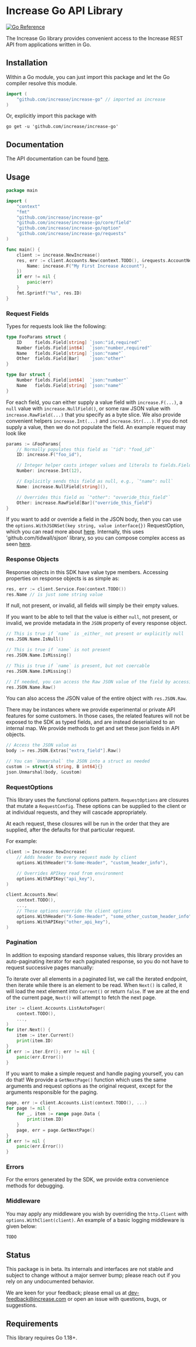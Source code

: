 # Increase Go API Library

<a href="https://pkg.go.dev/github.com/increase/increase-go"><img src="https://pkg.go.dev/badge/github.com/increase/increase-go.svg" alt="Go Reference"></a>

The Increase Go library provides convenient access to the Increase REST
API from applications written in Go.

## Installation

Within a Go module, you can just import this package and let the Go compiler
resolve this module.

```go
import (
	"github.com/increase/increase-go" // imported as increase
)
```

Or, explicitly import this package with

```
go get -u 'github.com/increase/increase-go'
```

## Documentation

The API documentation can be found [here](https://increase.com/documentation).

## Usage

```go
package main

import (
	"context"
	"fmt"
	"github.com/increase/increase-go"
	"github.com/increase/increase-go/core/field"
	"github.com/increase/increase-go/option"
	"github.com/increase/increase-go/requests"
)

func main() {
	client := increase.NewIncrease()
	res, err := client.Accounts.New(context.TODO(), &requests.AccountNewParams{
		Name: increase.F("My First Increase Account"),
	})
	if err != nil {
		panic(err)
	}
	fmt.Sprintf("%s", res.ID)
}

```

### Request Fields

Types for requests look like the following:

```go
type FooParams struct {
	ID     fields.Field[string] `json:"id,required"`
	Number fields.Field[int64]  `json:"number,required"`
	Name   fields.Field[string] `json:"name"`
	Other  fields.Field[Bar]    `json:"other"`
}

type Bar struct {
	Number fields.Field[int64]  `json:"number"`
	Name   fields.Field[string] `json:"name"`
}
```

For each field, you can either supply a value field with
`increase.F(...)`, a `null` value with `increase.NullField()`, or
some raw JSON value with `increase.RawField(...)` that you specify as a
byte slice. We also provide convenient helpers `increase.Int(...)` and
`increase.Str(...)`. If you do not supply a value, then we do not
populate the field. An example request may look like

```go
params := &FooParams{
	// Normally populates this field as `"id": "food_id"`
	ID: increase.F("foo_id"),

	// Integer helper casts integer values and literals to fields.Field[int64]
	Number: increase.Int(12),

	// Explicitly sends this field as null, e.g., `"name": null`
	Name: increase.NullField[string](),

	// Overrides this field as `"other": "ovveride_this_field"`
	Other: increase.RawField[Bar]("override_this_field")
}
```

If you want to add or override a field in the JSON body, then you can use the
`options.WithJSONSet(key string, value interface{})` RequestOption, which you
can read more about [here](#requestoptions). Internally, this uses
'github.com/tidwall/sjson' library, so you can compose complex access as seen
[here](https://github.com/tidwall/sjson).

### Response Objects

Response objects in this SDK have value type members. Accessing properties on
response objects is as simple as:

```go
res, err := client.Service.Foo(context.TODO())
res.Name // is just some string value
```

If null, not present, or invalid, all fields will simply be their empty values.

If you want to be able to tell that the value is either `null`, not present, or
invalid, we provide metadata in the `JSON` property of every response object.

```go
// This is true if `name` is _either_ not present or explicitly null
res.JSON.Name.IsNull()

// This is true if `name` is not present
res.JSON.Name.IsMissing()

// This is true if `name` is present, but not coercable
res.JSON.Name.IsMissing()

// If needed, you can access the Raw JSON value of the field by accessing
res.JSON.Name.Raw()
```

You can also access the JSON value of the entire object with `res.JSON.Raw`.

There may be instances where we provide experimental or private API features
for some customers. In those cases, the related features will not be exposed to
the SDK as typed fields, and are instead deserialized to an internal map. We
provide methods to get and set these json fields in API objects.

```go
// Access the JSON value as
body := res.JSON.Extras["extra_field"].Raw()

// You can `Unmarshal` the JSON into a struct as needed
custom := struct{A string, B int64}{}
json.Unmarshal(body, &custom)
```

### RequestOptions

This library uses the functional options pattern. `RequestOptions` are closures
that mutate a `RequestConfig`. These options can be supplied to the client or
at individual requests, and they will cascade appropriately.

At each request, these closures will be run in the order that they are
supplied, after the defaults for that particular request.

For example:

```go
client := Increase.NewIncrease(
	// Adds header to every request made by client
	options.WithHeader("X-Some-Header", "custom_header_info"),

	// Overrides APIkey read from environment
	options.WithAPIKey("api_key"),
)

client.Accounts.New(
	context.TODO(),
	...,
	// These options override the client options
	options.WithHeader("X-Some-Header", "some_other_custom_header_info"),
	options.WithAPIKey("other_api_key"),
)
```

### Pagination

In addition to exposing standard response values, this library provides an
auto-paginating iterator for each paginated response, so you do not have to
request successive pages manually:

To iterate over all elements in a paginated list, we call the iterated
endpoint, then iterate while there is an element to be read. When `Next()` is
called, it will load the next element into `Current()` or return `false`. If we
are at the end of the current page, `Next()` will attempt to fetch the next
page.

```go
iter := client.Accounts.ListAutoPager(
	context.TODO(),
	...,
)
for iter.Next() {
	item := iter.Current()
	print(item.ID)
}
if err := iter.Err(); err != nil {
	panic(err.Error())
}
```

If you want to make a simple request and handle paging yourself, you can do
that! We provide a `GetNextPage()` function which uses the same arguments and
request options as the original request, except for the arguments responsible
for the paging.

```go
page, err := client.Accounts.List(context.TODO(), ...)
for page != nil {
	for _, item := range page.Data {
		print(item.ID)
	}
	page, err = page.GetNextPage()
}
if err != nil {
	panic(err.Error())
}
```

### Errors

For the errors generated by the SDK, we provide extra convenience methods for debugging.

### Middleware

You may apply any middleware you wish by overriding the `http.Client` with
`options.WithClient(client)`. An example of a basic logging middleware is given
below:

```go
TODO
```

## Status

This package is in beta. Its internals and interfaces are not stable and
subject to change without a major semver bump; please reach out if you rely on
any undocumented behavior.

We are keen for your feedback; please email us at
[dev-feedback@increase.com](mailto:dev-feedback@increase.com) or open an issue with questions, bugs, or
suggestions.

## Requirements

This library requires Go 1.18+.